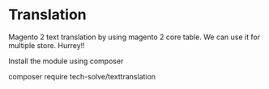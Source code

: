 # Translation
Magento 2 text translation by using magento 2 core table.
We can use it for multiple store. Hurrey!!

Install the module using composer

composer require tech-solve/texttranslation